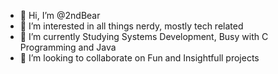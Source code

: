 - 👋 Hi, I’m @2ndBear
- 👀 I’m interested in all things nerdy, mostly tech related
- 🌱 I’m currently Studying Systems Development, Busy with C Programming and Java
- 💞️ I’m looking to collaborate on Fun and Insightfull projects
<!---
2ndBear/2ndBear is a ✨ special ✨ repository because its `README.md` (this file) appears on your GitHub profile.
You can click the Preview link to take a look at your changes.
--->
